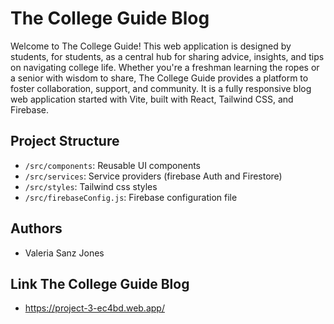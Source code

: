 # The College Guide Blog

Welcome to The College Guide! This web application is designed by students, for students, as a central hub for sharing advice, insights, and tips on navigating college life. Whether you're a freshman learning the ropes or a senior with wisdom to share, The College Guide provides a platform to foster collaboration, support, and community. It is a fully responsive blog web application started with Vite, built with React, Tailwind CSS, and Firebase. 

## Project Structure

- `/src/components`: Reusable UI components
- `/src/services`: Service providers (firebase Auth and Firestore)
- `/src/styles`: Tailwind css styles
- `/src/firebaseConfig.js`: Firebase configuration file

## Authors

- Valeria Sanz Jones

## Link The College Guide Blog

- https://project-3-ec4bd.web.app/
